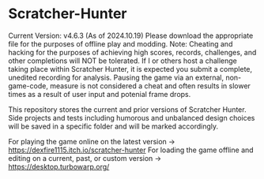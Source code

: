 # Scratcher-Hunter
Current Version: v4.6.3 (As of 2024.10.19)
Please download the appropriate file for the purposes of offline play and modding.
Note: Cheating and hacking for the purposes of achieving high scores, records, challenges, and other completions will NOT be tolerated. 
If I or others host a challenge taking place within Scratcher Hunter, it is expected you submit a complete, unedited recording for analysis.
Pausing the game via an external, non-game-code, measure is not considered a cheat and often results in slower times as a result of user input and potenial frame drops.

This repository stores the current and prior versions of Scratcher Hunter. Side projects and tests including humorous and unbalanced design choices will be saved in a specific folder and will be marked accordingly.

For playing the game online on the latest version -> https://dexfire1115.itch.io/scratcher-hunter
For loading the game offline and editing on a current, past, or custom version -> https://desktop.turbowarp.org/
